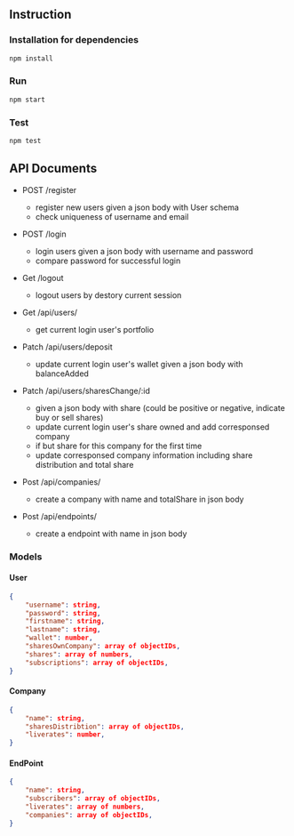 
## Instruction

### Installation for dependencies

```bash
npm install
```
### Run

```bash
npm start
```
### Test

```bash
npm test
```

## API Documents


- POST /register
    - register new users given a json body with User schema
    - check uniqueness of username and email
- POST /login
    - login users given a json body with username and password
    - compare password for successful login
- Get /logout
    - logout users by destory current session

- Get /api/users/
    - get current login user's portfolio
- Patch /api/users/deposit
    - update current login user's wallet given a json body with balanceAdded
- Patch /api/users/sharesChange/:id
    - given a json body with share (could be positive or negative, indicate buy or sell shares)
    - update current login user's share owned and add corresponsed company 
     - if but share for this company for the first time
    - update corresponsed company information including share distribution and total share

- Post /api/companies/
    - create a company with name and totalShare in json body
- Post /api/endpoints/
    - create a endpoint with name in json body
### Models

#### User

```Json
{
    "username": string,
    "password": string,
    "firstname": string,
    "lastname": string,
    "wallet": number,
    "sharesOwnCompany": array of objectIDs,
    "shares": array of numbers,
    "subscriptions": array of objectIDs,
}
```

#### Company

```Json
{
    "name": string,
    "sharesDistribtion": array of objectIDs,
    "liverates": number,
}
```

#### EndPoint

```Json
{
    "name": string,
    "subscribers": array of objectIDs,
    "liverates": array of numbers,
    "companies": array of objectIDs,
}
```

